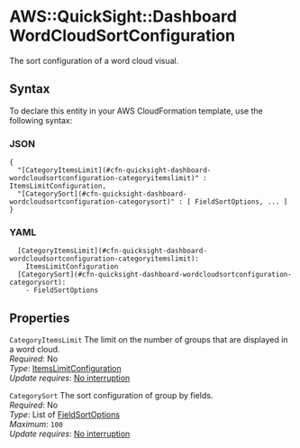 # AWS::QuickSight::Dashboard WordCloudSortConfiguration<a name="aws-properties-quicksight-dashboard-wordcloudsortconfiguration"></a>

The sort configuration of a word cloud visual\.

## Syntax<a name="aws-properties-quicksight-dashboard-wordcloudsortconfiguration-syntax"></a>

To declare this entity in your AWS CloudFormation template, use the following syntax:

### JSON<a name="aws-properties-quicksight-dashboard-wordcloudsortconfiguration-syntax.json"></a>

```
{
  "[CategoryItemsLimit](#cfn-quicksight-dashboard-wordcloudsortconfiguration-categoryitemslimit)" : ItemsLimitConfiguration,
  "[CategorySort](#cfn-quicksight-dashboard-wordcloudsortconfiguration-categorysort)" : [ FieldSortOptions, ... ]
}
```

### YAML<a name="aws-properties-quicksight-dashboard-wordcloudsortconfiguration-syntax.yaml"></a>

```
  [CategoryItemsLimit](#cfn-quicksight-dashboard-wordcloudsortconfiguration-categoryitemslimit):
    ItemsLimitConfiguration
  [CategorySort](#cfn-quicksight-dashboard-wordcloudsortconfiguration-categorysort):
    - FieldSortOptions
```

## Properties<a name="aws-properties-quicksight-dashboard-wordcloudsortconfiguration-properties"></a>

`CategoryItemsLimit` <a name="cfn-quicksight-dashboard-wordcloudsortconfiguration-categoryitemslimit"></a>
The limit on the number of groups that are displayed in a word cloud\.  
_Required_: No  
_Type_: [ItemsLimitConfiguration](aws-properties-quicksight-dashboard-itemslimitconfiguration.md)  
_Update requires_: [No interruption](https://docs.aws.amazon.com/AWSCloudFormation/latest/UserGuide/using-cfn-updating-stacks-update-behaviors.html#update-no-interrupt)

`CategorySort` <a name="cfn-quicksight-dashboard-wordcloudsortconfiguration-categorysort"></a>
The sort configuration of group by fields\.  
_Required_: No  
_Type_: List of [FieldSortOptions](aws-properties-quicksight-dashboard-fieldsortoptions.md)  
_Maximum_: `100`  
_Update requires_: [No interruption](https://docs.aws.amazon.com/AWSCloudFormation/latest/UserGuide/using-cfn-updating-stacks-update-behaviors.html#update-no-interrupt)
